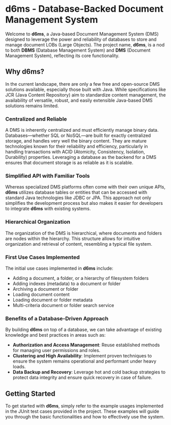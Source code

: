# d6ms - Database-Backed Document Management System

Welcome to **d6ms**, a Java-based Document Management System (DMS) designed to leverage the power and reliability of databases to store and manage document LOBs (Large Objects). The project name, **d6ms**, is a nod to both **DBMS** (Database Management System) and **DMS** (Document Management System), reflecting its core functionality.

## Why d6ms?

In the current landscape, there are only a few free and open-source DMS solutions available, especially those built with Java. While specifications like JCR (Java Content Repository) aim to standardize content management, the availability of versatile, robust, and easily extensible Java-based DMS solutions remains limited.

### Centralized and Reliable

A DMS is inherently centralized and must efficiently manage binary data. Databases—whether SQL or NoSQL—are built for exactly centralized storage, and handles very well the binary content. They are mature technologies known for their reliability and efficiency, particularly in handling transactions with ACID (Atomicity, Consistency, Isolation, Durability) properties. Leveraging a database as the backend for a DMS ensures that document storage is as reliable as it is scalable.

### Simplified API with Familiar Tools

Whereas specialized DMS platforms often come with their own unique APIs, **d6ms** utilizes database tables or entities that can be accessed with standard Java technologies like JDBC or JPA. This approach not only simplifies the development process but also makes it easier for developers to integrate **d6ms** with existing systems.

### Hierarchical Organization

The organization of the DMS is hierarchical, where documents and folders are nodes within the hierarchy. This structure allows for intuitive organization and retrieval of content, resembling a typical file system.

### First Use Cases Implemented

The initial use cases implemented in **d6ms** include:
- Adding a document, a folder, or a hierarchy of filesystem folders
- Adding indexes (metadata) to a document or folder
- Archiving a document or folder
- Loading document content
- Loading document or folder metadata
- Multi-criteria document or folder search service

### Benefits of a Database-Driven Approach

By building **d6ms** on top of a database, we can take advantage of existing knowledge and best practices in areas such as:
- **Authorization and Access Management**: Reuse established methods for managing user permissions and roles.
- **Clustering and High Availability**: Implement proven techniques to ensure the system remains operational and performant under heavy loads.
- **Data Backup and Recovery**: Leverage hot and cold backup strategies to protect data integrity and ensure quick recovery in case of failure.

## Getting Started

To get started with **d6ms**, simply refer to the example usages implemented in the JUnit test cases provided in the project. These examples will guide you through the basic functionalities and how to effectively use the system.
